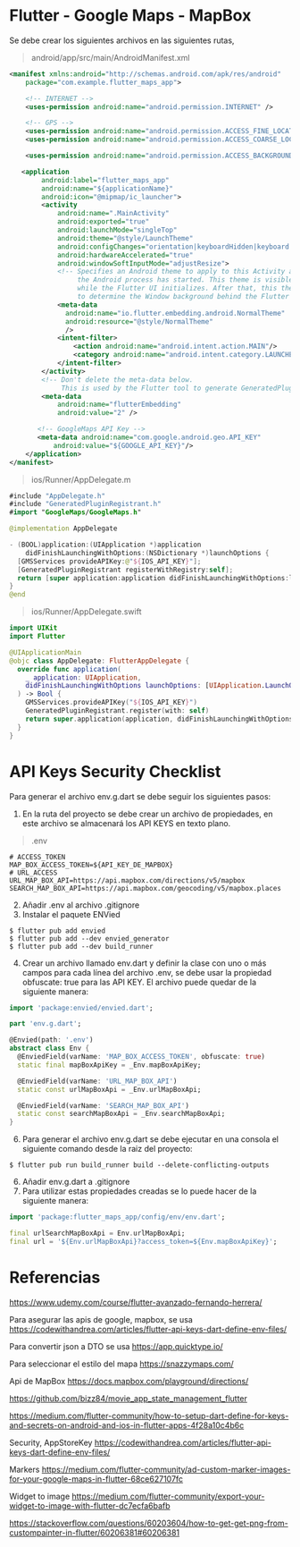 # Flutter - Google Maps - MapBox
Se debe crear los siguientes archivos en las siguientes rutas,

> android/app/src/main/AndroidManifest.xml

```xml
<manifest xmlns:android="http://schemas.android.com/apk/res/android"
    package="com.example.flutter_maps_app">

    <!-- INTERNET -->
    <uses-permission android:name="android.permission.INTERNET" />

    <!-- GPS -->
    <uses-permission android:name="android.permission.ACCESS_FINE_LOCATION" />
    <uses-permission android:name="android.permission.ACCESS_COARSE_LOCATION" />

    <uses-permission android:name="android.permission.ACCESS_BACKGROUND_LOCATION" />

   <application
        android:label="flutter_maps_app"
        android:name="${applicationName}"
        android:icon="@mipmap/ic_launcher">
        <activity
            android:name=".MainActivity"
            android:exported="true"
            android:launchMode="singleTop"
            android:theme="@style/LaunchTheme"
            android:configChanges="orientation|keyboardHidden|keyboard|screenSize|smallestScreenSize|locale|layoutDirection|fontScale|screenLayout|density|uiMode"
            android:hardwareAccelerated="true"
            android:windowSoftInputMode="adjustResize">
            <!-- Specifies an Android theme to apply to this Activity as soon as
                 the Android process has started. This theme is visible to the user
                 while the Flutter UI initializes. After that, this theme continues
                 to determine the Window background behind the Flutter UI. -->
            <meta-data
              android:name="io.flutter.embedding.android.NormalTheme"
              android:resource="@style/NormalTheme"
              />
            <intent-filter>
                <action android:name="android.intent.action.MAIN"/>
                <category android:name="android.intent.category.LAUNCHER"/>
            </intent-filter>
        </activity>
        <!-- Don't delete the meta-data below.
             This is used by the Flutter tool to generate GeneratedPluginRegistrant.java -->
        <meta-data
            android:name="flutterEmbedding"
            android:value="2" />

       <!-- GoogleMaps API Key -->
       <meta-data android:name="com.google.android.geo.API_KEY"
           android:value="${GOOGLE_API_KEY}"/>
    </application>
</manifest>
```

> ios/Runner/AppDelegate.m

```swift
#include "AppDelegate.h"
#include "GeneratedPluginRegistrant.h"
#import "GoogleMaps/GoogleMaps.h"

@implementation AppDelegate

- (BOOL)application:(UIApplication *)application
    didFinishLaunchingWithOptions:(NSDictionary *)launchOptions {
  [GMSServices provideAPIKey:@"${IOS_API_KEY}"];
  [GeneratedPluginRegistrant registerWithRegistry:self];
  return [super application:application didFinishLaunchingWithOptions:launchOptions];
}
@end
```

> ios/Runner/AppDelegate.swift
```swift
import UIKit
import Flutter

@UIApplicationMain
@objc class AppDelegate: FlutterAppDelegate {
  override func application(
    _ application: UIApplication,
    didFinishLaunchingWithOptions launchOptions: [UIApplication.LaunchOptionsKey: Any]?
  ) -> Bool {
    GMSServices.provideAPIKey("${IOS_API_KEY}")
    GeneratedPluginRegistrant.register(with: self)
    return super.application(application, didFinishLaunchingWithOptions: launchOptions)
  }
}
```



# API Keys Security Checklist
Para generar el archivo env.g.dart se debe seguir los siguientes pasos:

1. En la ruta del proyecto se debe crear un archivo de propiedades, en este archivo se almacenará los API KEYS en texto plano.

>.env

```properties
# ACCESS_TOKEN
MAP_BOX_ACCESS_TOKEN=${API_KEY_DE_MAPBOX}
# URL_ACCESS
URL_MAP_BOX_API=https://api.mapbox.com/directions/v5/mapbox
SEARCH_MAP_BOX_API=https://api.mapbox.com/geocoding/v5/mapbox.places
```

2. Añadir .env al archivo .gitignore
3. Instalar el paquete ENVied 
```shell
$ flutter pub add envied
$ flutter pub add --dev envied_generator
$ flutter pub add --dev build_runner
```

4. Crear un archivo llamado env.dart y definir la clase con uno o más campos para cada línea del archivo .env, se debe usar la propiedad obfuscate: true para las API KEY.  El archivo puede quedar de la siguiente manera:

```dart
import 'package:envied/envied.dart';

part 'env.g.dart';

@Envied(path: '.env')
abstract class Env {
  @EnviedField(varName: 'MAP_BOX_ACCESS_TOKEN', obfuscate: true)
  static final mapBoxApiKey = _Env.mapBoxApiKey;

  @EnviedField(varName: 'URL_MAP_BOX_API')
  static const urlMapBoxApi = _Env.urlMapBoxApi;

  @EnviedField(varName: 'SEARCH_MAP_BOX_API')
  static const searchMapBoxApi = _Env.searchMapBoxApi;
}

```

6. Para generar el archivo env.g.dart se debe ejecutar en una consola el siguiente comando desde la raiz del proyecto:

```shell
$ flutter pub run build_runner build --delete-conflicting-outputs
```

6. Añadir env.g.dart a .gitignore
7. Para utilizar estas propiedades creadas se lo puede hacer de la siguiente manera:
```dart
import 'package:flutter_maps_app/config/env/env.dart';

final urlSearchMapBoxApi = Env.urlMapBoxApi;
final url = '${Env.urlMapBoxApi}?access_token=${Env.mapBoxApiKey}';
```

# Referencias

https://www.udemy.com/course/flutter-avanzado-fernando-herrera/

Para asegurar las apis de google, mapbox, se usa
https://codewithandrea.com/articles/flutter-api-keys-dart-define-env-files/

Para convertir json a DTO se usa
https://app.quicktype.io/

Para seleccionar el estilo del mapa 
https://snazzymaps.com/

Api de MapBox
https://docs.mapbox.com/playground/directions/

https://github.com/bizz84/movie_app_state_management_flutter

https://medium.com/flutter-community/how-to-setup-dart-define-for-keys-and-secrets-on-android-and-ios-in-flutter-apps-4f28a10c4b6c

Security, AppStoreKey
https://codewithandrea.com/articles/flutter-api-keys-dart-define-env-files/

Markers 
https://medium.com/flutter-community/ad-custom-marker-images-for-your-google-maps-in-flutter-68ce627107fc

Widget to image
https://medium.com/flutter-community/export-your-widget-to-image-with-flutter-dc7ecfa6bafb

https://stackoverflow.com/questions/60203604/how-to-get-get-png-from-custompainter-in-flutter/60206381#60206381
